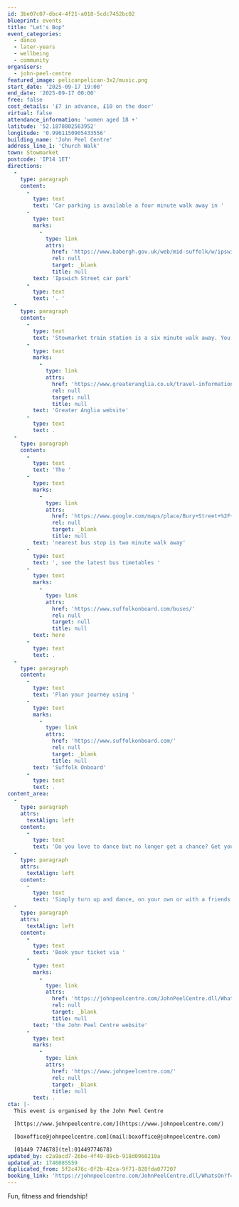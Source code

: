 ```yaml
---
id: 3be07c07-dbc4-4f21-a018-5cdc7452bc02
blueprint: events
title: "Let's Bop"
event_categories:
  - dance
  - later-years
  - wellbeing
  - community
organisers:
  - john-peel-centre
featured_image: pelicanpelican-3x2/music.png
start_date: '2025-09-17 19:00'
end_date: '2025-09-17 00:00'
free: false
cost_details: '£7 in advance, £10 on the door'
virtual: false
attendance_information: 'women aged 18 +'
latitude: '52.1878802563952'
longitude: '0.9961150905433556'
building_name: 'John Peel Centre'
address_line_1: 'Church Walk'
town: Stowmarket
postcode: 'IP14 1ET'
directions:
  -
    type: paragraph
    content:
      -
        type: text
        text: 'Car parking is available a four minute walk away in '
      -
        type: text
        marks:
          -
            type: link
            attrs:
              href: 'https://www.babergh.gov.uk/web/mid-suffolk/w/ipswich-street-car-park-1'
              rel: null
              target: _blank
              title: null
        text: 'Ipswich Street car park'
      -
        type: text
        text: '. '
  -
    type: paragraph
    content:
      -
        type: text
        text: 'Stowmarket train station is a six minute walk away. You can find up to date train times on the '
      -
        type: text
        marks:
          -
            type: link
            attrs:
              href: 'https://www.greateranglia.co.uk/travel-information/station-information/smk'
              rel: null
              target: null
              title: null
        text: 'Greater Anglia website'
      -
        type: text
        text: .
  -
    type: paragraph
    content:
      -
        type: text
        text: 'The '
      -
        type: text
        marks:
          -
            type: link
            attrs:
              href: 'https://www.google.com/maps/place/Bury+Street+%2F+Station+Road+West/@52.1881266,0.9945652,18z/data=!4m23!1m16!4m15!1m6!1m2!1s0x47d9baca9fc9d153:0xd1ae79a572db0c54!2sBury+Street+%2F+Station+Road+West,+Stowmarket+IP14+1HH!2m2!1d0.9954724!2d52.1885208!1m6!1m2!1s0x47d9b0591f2084f5:0xfcbb8ba0ccce31ca!2sJohn+Peel+Centre+for+Creative+Arts,+Church+Walk,+Stowmarket+IP14+1ET!2m2!1d0.996099!2d52.187729!3e2!3m5!1s0x47d9baca9fc9d153:0xd1ae79a572db0c54!8m2!3d52.1885208!4d0.9954724!16s%2Fg%2F1q67c314p?entry=ttu&g_ep=EgoyMDI0MTAyOS4wIKXMDSoASAFQAw%3D%3D'
              rel: null
              target: _blank
              title: null
        text: 'nearest bus stop is two minute walk away'
      -
        type: text
        text: ', see the latest bus timetables '
      -
        type: text
        marks:
          -
            type: link
            attrs:
              href: 'https://www.suffolkonboard.com/buses/'
              rel: null
              target: null
              title: null
        text: here
      -
        type: text
        text: .
  -
    type: paragraph
    content:
      -
        type: text
        text: 'Plan your journey using '
      -
        type: text
        marks:
          -
            type: link
            attrs:
              href: 'https://www.suffolkonboard.com/'
              rel: null
              target: _blank
              title: null
        text: 'Suffolk Onboard'
      -
        type: text
        text: .
content_area:
  -
    type: paragraph
    attrs:
      textAlign: left
    content:
      -
        type: text
        text: 'Do you love to dance but no longer get a chance? Get your mojo back on the dance floor with Let’s Bop!'
  -
    type: paragraph
    attrs:
      textAlign: left
    content:
      -
        type: text
        text: 'Simply turn up and dance, on your own or with a friends.'
  -
    type: paragraph
    attrs:
      textAlign: left
    content:
      -
        type: text
        text: 'Book your ticket via '
      -
        type: text
        marks:
          -
            type: link
            attrs:
              href: 'https://johnpeelcentre.com/JohnPeelCentre.dll/WhatsOn?f=71067'
              rel: null
              target: _blank
              title: null
        text: 'the John Peel Centre website'
      -
        type: text
        marks:
          -
            type: link
            attrs:
              href: 'https://www.johnpeelcentre.com/'
              rel: null
              target: _blank
              title: null
        text: .
cta: |-
  This event is organised by the John Peel Centre

  [https://www.johnpeelcentre.com/](https://www.johnpeelcentre.com/) 

  [boxoffice@johnpeelcentre.com](mail:boxoffice@johnpeelcentre.com)

  [01449 774678](tel:01449774678)
updated_by: c2a9acd7-26be-4f49-89cb-918d0960210a
updated_at: 1746085559
duplicated_from: 5f2c476c-0f2b-42ca-9f71-828fda077207
booking_link: 'https://johnpeelcentre.com/JohnPeelCentre.dll/WhatsOn?f=71067'
---
```

Fun, fitness and friendship!